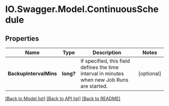 # IO.Swagger.Model.ContinuousSchedule
## Properties

Name | Type | Description | Notes
------------ | ------------- | ------------- | -------------
**BackupIntervalMins** | **long?** | If specified, this field defines the time interval in minutes when new Job Runs are started. | [optional] 

[[Back to Model list]](../README.md#documentation-for-models) [[Back to API list]](../README.md#documentation-for-api-endpoints) [[Back to README]](../README.md)

